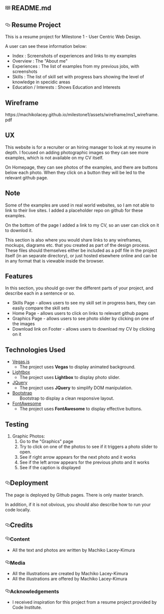 <div id="readme" class="Box md js-code-block-container Box--condensed">
    <div class="Box-header d-flex flex-items-center flex-justify-between ">
      <h2 class="Box-title pr-3">
        <svg class="octicon octicon-book" viewBox="0 0 16 16" version="1.1" width="16" height="16" aria-hidden="true"><path fill-rule="evenodd" d="M3 5h4v1H3V5zm0 3h4V7H3v1zm0 2h4V9H3v1zm11-5h-4v1h4V5zm0 2h-4v1h4V7zm0 2h-4v1h4V9zm2-6v9c0 .55-.45 1-1 1H9.5l-1 1-1-1H2c-.55 0-1-.45-1-1V3c0-.55.45-1 1-1h5.5l1 1 1-1H15c.55 0 1 .45 1 1zm-8 .5L7.5 3H2v9h6V3.5zm7-.5H9.5l-.5.5V12h6V3z"></path></svg>
        README.md
      </h2>
    </div>
      <div class="Box-body p-5">
        <article class="markdown-body entry-content" itemprop="text"><h1><a id="user-content-your-projects-name" class="anchor" aria-hidden="true" href="#your-projects-name"><svg class="octicon octicon-link" viewBox="0 0 16 16" version="1.1" width="16" height="16" aria-hidden="true"><path fill-rule="evenodd" d="M4 9h1v1H4c-1.5 0-3-1.69-3-3.5S2.55 3 4 3h4c1.45 0 3 1.69 3 3.5 0 1.41-.91 2.72-2 3.25V8.59c.58-.45 1-1.27 1-2.09C10 5.22 8.98 4 8 4H4c-.98 0-2 1.22-2 2.5S3 9 4 9zm9-3h-1v1h1c1 0 2 1.22 2 2.5S13.98 12 13 12H9c-.98 0-2-1.22-2-2.5 0-.83.42-1.64 1-2.09V6.25c-1.09.53-2 1.84-2 3.25C6 11.31 7.55 13 9 13h4c1.45 0 3-1.69 3-3.5S14.5 6 13 6z"></path></svg></a>
        Resume Project</h1>
        <p>This is a resume project for Milestone 1 - User Centric Web Design.</p>
        <p>A user can see these information below:</p>
        <ul>
        <li>Index : Screenshots of experiences and links to my examples</li>
        <li>Overview : The "About me"</li>
        <li>Experiences : The list of examples from my previous jobs, with screenshots</li>
        <li>Skills : The list of skill set with progress bars showing the level of knowledge in specidic areas</li>
        <li>Education / Interests : Shows Education and Interests</li>
        </ul>
 
<h2>Wireframe</h2>
https://machikolacey.github.io/milestone1/assets/wireframe/ms1_wireframe.pdf  


 <h2>UX</h2>
        <p>This website is for a recruiter or an hiring manager to look at my resume in depth. I focused on
        adding photographic images so they can see more examples, which is not available on my CV itself.</p>
        <p>On Homepage, they can see photos of the examples, and there are buttons below each photo. When
        they click on a button they will be led to the relevant github page.</p>
        <h2>Note</h2>
        <p>Some of the examples are used in real world websites, so I am not able to link to their live sites. I added a placeholder repo on github for these examples.</p>
        <p>On the bottom of the page I added a link to my CV, so an user can click on it to downlod it.</p>
        <p>This section is also where you would share links to any wireframes, mockups, diagrams etc. that you created as part of the design process. These files should themselves either be included as a pdf file in the project itself (in an separate directory), or just hosted elsewhere online and can be in any format that is viewable inside the browser.</p>
        <h2>Features</h2>
        <p>In this section, you should go over the different parts of your project, and describe each in a sentence or so.</p>
        <ul>
        <li>Skills Page - allows users to see my skill set in progress bars, they can easily compare the skill sets</li>
        <li>Home Page - allows users to click on links to relevant github pages</li>
        <li>Graphics Page - allows users to see photo slider by clicking on one of the images</li>
        <li>Download link on Footer - allows users to download my CV by clicking on it</li>
        </ul>
        <h2>Technologies Used</h2>
        <ul>
        <li><a href="https://vegas.jaysalvat.com/" rel="nofollow">Vegas.js</a>
            <ul>
            <li>The project uses <strong>Vegas</strong> to display animated background.</li>
            </ul>
        </li>
        <li><a href="https://lokeshdhakar.com/projects/lightbox2/" rel="nofollow">Lightbox</a>
            <ul>
            <li>The project uses <strong>Lightbox</strong> to display photo slider.</li>
            </ul>
        </li>
        <li><a href="https://jquery.com" rel="nofollow">JQuery</a>
            <ul>
            <li>The project uses <strong>JQuery</strong> to simplify DOM manipulation.</li>
            </ul>
        </li>
        <li><a href="https://getbootstrap.com/" rel="nofollow">Bootstrap</a>
            <ul>Bootstrap</strong> to display a clean responsive layout.</li>
            </ul>
        </li>
        <li><a href="https://fontawesome.com/" rel="nofollow">FontAwesome</a>
            <ul>
            <li>The project uses <strong>FontAwesome</strong> to display effective buttons.</li>
            </ul>
        </li>
        </ul>
    <h2>Testing</h2>    
    <ol>
    <li>Graphic Photos:
    <ol>
    <li>Go to the "Graphics" page</li>
    <li>Try to click on one of the photos to see if it triggers a photo slider to open.</li>
    <li>See if right arrow appears for the next photo and it works</li>
    <li>See if the left arrow  appears for the previous photo and it works</li>
    <li>See if the caption is displayed</li>
    </ol>
    </li>
    </ol>                               
    <h2><a id="user-content-deployment" class="anchor" aria-hidden="true" href="#deployment"><svg class="octicon octicon-link" viewBox="0 0 16 16" version="1.1" width="16" height="16" aria-hidden="true"><path fill-rule="evenodd" d="M4 9h1v1H4c-1.5 0-3-1.69-3-3.5S2.55 3 4 3h4c1.45 0 3 1.69 3 3.5 0 1.41-.91 2.72-2 3.25V8.59c.58-.45 1-1.27 1-2.09C10 5.22 8.98 4 8 4H4c-.98 0-2 1.22-2 2.5S3 9 4 9zm9-3h-1v1h1c1 0 2 1.22 2 2.5S13.98 12 13 12H9c-.98 0-2-1.22-2-2.5 0-.83.42-1.64 1-2.09V6.25c-1.09.53-2 1.84-2 3.25C6 11.31 7.55 13 9 13h4c1.45 0 3-1.69 3-3.5S14.5 6 13 6z"></path></svg></a>Deployment</h2>
    <p>The page is deployed by Github pages. There is only master branch.</p>
    <p>In addition, if it is not obvious, you should also describe how to run your code locally.</p>
    <h2><a id="user-content-credits" class="anchor" aria-hidden="true" href="#credits"><svg class="octicon octicon-link" viewBox="0 0 16 16" version="1.1" width="16" height="16" aria-hidden="true"><path fill-rule="evenodd" d="M4 9h1v1H4c-1.5 0-3-1.69-3-3.5S2.55 3 4 3h4c1.45 0 3 1.69 3 3.5 0 1.41-.91 2.72-2 3.25V8.59c.58-.45 1-1.27 1-2.09C10 5.22 8.98 4 8 4H4c-.98 0-2 1.22-2 2.5S3 9 4 9zm9-3h-1v1h1c1 0 2 1.22 2 2.5S13.98 12 13 12H9c-.98 0-2-1.22-2-2.5 0-.83.42-1.64 1-2.09V6.25c-1.09.53-2 1.84-2 3.25C6 11.31 7.55 13 9 13h4c1.45 0 3-1.69 3-3.5S14.5 6 13 6z"></path></svg></a>Credits</h2>
    <h3><a id="user-content-content" class="anchor" aria-hidden="true" href="#content"><svg class="octicon octicon-link" viewBox="0 0 16 16" version="1.1" width="16" height="16" aria-hidden="true"><path fill-rule="evenodd" d="M4 9h1v1H4c-1.5 0-3-1.69-3-3.5S2.55 3 4 3h4c1.45 0 3 1.69 3 3.5 0 1.41-.91 2.72-2 3.25V8.59c.58-.45 1-1.27 1-2.09C10 5.22 8.98 4 8 4H4c-.98 0-2 1.22-2 2.5S3 9 4 9zm9-3h-1v1h1c1 0 2 1.22 2 2.5S13.98 12 13 12H9c-.98 0-2-1.22-2-2.5 0-.83.42-1.64 1-2.09V6.25c-1.09.53-2 1.84-2 3.25C6 11.31 7.55 13 9 13h4c1.45 0 3-1.69 3-3.5S14.5 6 13 6z"></path></svg></a>Content</h3>
    <ul>
    <li>All the text and photos are written by Machiko Lacey-Kimura</li>
    </ul>
    <h3><a id="user-content-media" class="anchor" aria-hidden="true" href="#media"><svg class="octicon octicon-link" viewBox="0 0 16 16" version="1.1" width="16" height="16" aria-hidden="true"><path fill-rule="evenodd" d="M4 9h1v1H4c-1.5 0-3-1.69-3-3.5S2.55 3 4 3h4c1.45 0 3 1.69 3 3.5 0 1.41-.91 2.72-2 3.25V8.59c.58-.45 1-1.27 1-2.09C10 5.22 8.98 4 8 4H4c-.98 0-2 1.22-2 2.5S3 9 4 9zm9-3h-1v1h1c1 0 2 1.22 2 2.5S13.98 12 13 12H9c-.98 0-2-1.22-2-2.5 0-.83.42-1.64 1-2.09V6.25c-1.09.53-2 1.84-2 3.25C6 11.31 7.55 13 9 13h4c1.45 0 3-1.69 3-3.5S14.5 6 13 6z"></path></svg></a>Media</h3>
    <ul>
    <li>All the illustrations are created by Machiko Lacey-Kimura</li>
    <li>All the illustrations are offered by Machiko Lacey-Kimura</li>
    </ul>
    <h3><a id="user-content-acknowledgements" class="anchor" aria-hidden="true" href="#acknowledgements"><svg class="octicon octicon-link" viewBox="0 0 16 16" version="1.1" width="16" height="16" aria-hidden="true"><path fill-rule="evenodd" d="M4 9h1v1H4c-1.5 0-3-1.69-3-3.5S2.55 3 4 3h4c1.45 0 3 1.69 3 3.5 0 1.41-.91 2.72-2 3.25V8.59c.58-.45 1-1.27 1-2.09C10 5.22 8.98 4 8 4H4c-.98 0-2 1.22-2 2.5S3 9 4 9zm9-3h-1v1h1c1 0 2 1.22 2 2.5S13.98 12 13 12H9c-.98 0-2-1.22-2-2.5 0-.83.42-1.64 1-2.09V6.25c-1.09.53-2 1.84-2 3.25C6 11.31 7.55 13 9 13h4c1.45 0 3-1.69 3-3.5S14.5 6 13 6z"></path></svg></a>Acknowledgements</h3>
    <ul>
    <li>I received inspiration for this project from a resume project provided by Code Institute.</li>
    </ul>
</article>
</div>
</div>
